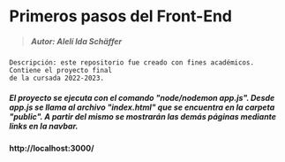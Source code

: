 # Primeros pasos del Front-End


> ##### Autor: Alelí Ida Schäffer   
```
Descripción: este repositorio fue creado con fines académicos. Contiene el proyecto final
de la cursada 2022-2023.

```
##### El proyecto se ejecuta con el comando "node/nodemon app.js". Desde app.js se llama al archivo "index.html" que se encuentra en la carpeta "public". A partir del mismo se mostrarán las demás páginas mediante links en la navbar.

#### http://localhost:3000/

